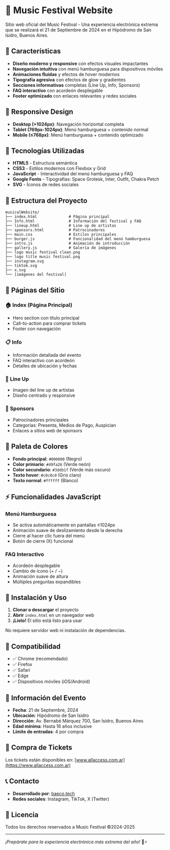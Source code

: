 # 🎵 Music Festival Website

Sitio web oficial del Music Festival - Una experiencia electrónica extrema que se realizará el 21 de Septiembre de 2024 en el Hipódromo de San Isidro, Buenos Aires.

## 🚀 Características

- **Diseño moderno y responsive** con efectos visuales impactantes
- **Navegación intuitiva** con menú hamburguesa para dispositivos móviles
- **Animaciones fluidas** y efectos de hover modernos
- **Tipografía agresiva** con efectos de glow y gradientes
- **Secciones informativas** completas (Line Up, Info, Sponsors)
- **FAQ interactivo** con acordeón desplegable
- **Footer optimizado** con enlaces relevantes y redes sociales

## 📱 Responsive Design

- **Desktop (>1024px)**: Navegación horizontal completa
- **Tablet (769px-1024px)**: Menú hamburguesa + contenido normal
- **Mobile (≤768px)**: Menú hamburguesa + contenido optimizado

## 🎨 Tecnologías Utilizadas

- **HTML5** - Estructura semántica
- **CSS3** - Estilos modernos con Flexbox y Grid
- **JavaScript** - Interactividad del menú hamburguesa y FAQ
- **Google Fonts** - Tipografías: Space Grotesk, Inter, Outfit, Chakra Petch
- **SVG** - Íconos de redes sociales

## 📁 Estructura del Proyecto

```
musicalWebsite/
├── index.html              # Página principal
├── Info.html               # Información del festival y FAQ
├── lineup.html             # Line up de artistas
├── sponsors.html           # Patrocinadores
├── main.css                # Estilos principales
├── burger.js               # Funcionalidad del menú hamburguesa
├── intro.js                # Animación de introducción
├── gallery.js              # Galería de imágenes
├── logo music festival clean.png
├── logo title music festival.png
├── instagram.svg
├── tiktok.svg
├── x.svg
└── [imágenes del festival]
```

## 🎯 Páginas del Sitio

### 🏠 **Index (Página Principal)**

- Hero section con título principal
- Call-to-action para comprar tickets
- Footer con navegación

### 📋 **Info**

- Información detallada del evento
- FAQ interactivo con acordeón
- Detalles de ubicación y fechas

### 🎤 **Line Up**

- Imagen del line up de artistas
- Diseño centrado y responsive

### 🏢 **Sponsors**

- Patrocinadores principales
- Categorías: Presenta, Medios de Pago, Auspician
- Enlaces a sitios web de sponsors

## 🎨 Paleta de Colores

- **Fondo principal**: `#000000` (Negro)
- **Color primario**: `#49fa26` (Verde neón)
- **Color secundario**: `#3ddb1f` (Verde más oscuro)
- **Texto hover**: `#c0c0c0` (Gris claro)
- **Texto normal**: `#ffffff` (Blanco)

## ⚡ Funcionalidades JavaScript

### Menú Hamburguesa

- Se activa automáticamente en pantallas ≤1024px
- Animación suave de deslizamiento desde la derecha
- Cierre al hacer clic fuera del menú
- Botón de cierre (X) funcional

### FAQ Interactivo

- Acordeón desplegable
- Cambio de ícono (+ / −)
- Animación suave de altura
- Múltiples preguntas expandibles

## 🔧 Instalación y Uso

1. **Clonar o descargar** el proyecto
2. **Abrir** `index.html` en un navegador web
3. **¡Listo!** El sitio está listo para usar

No requiere servidor web ni instalación de dependencias.

## 📱 Compatibilidad

- ✅ Chrome (recomendado)
- ✅ Firefox
- ✅ Safari
- ✅ Edge
- ✅ Dispositivos móviles (iOS/Android)

## 🎪 Información del Evento

- **Fecha**: 21 de Septiembre, 2024
- **Ubicación**: Hipódromo de San Isidro
- **Dirección**: Av. Bernabé Márquez 700, San Isidro, Buenos Aires
- **Edad mínima**: Hasta 16 años inclusive
- **Límite de entradas**: 4 por compra

## 🎫 Compra de Tickets

Los tickets están disponibles en: [www.allaccess.com.ar](https://www.allaccess.com.ar)

## 📞 Contacto

- **Desarrollado por**: [baeco.tech](https://baeco.tech)
- **Redes sociales**: Instagram, TikTok, X (Twitter)

## 📄 Licencia

Todos los derechos reservados a Music Festival ©2024-2025

---

_¡Prepárate para la experiencia electrónica más extrema del año!_ 🎵⚡
